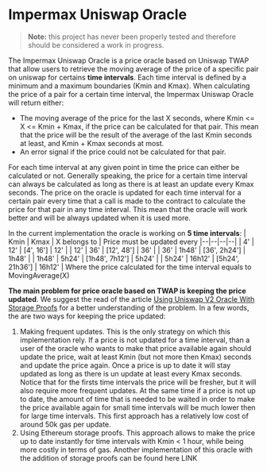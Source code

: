 # Impermax Uniswap Oracle
> **Note:** this project has never been properly tested and therefore should be considered a work in progress.

The Impermax Uniswap Oracle is a price oracle based on Uniswap TWAP that allow users to retrieve the moving average of the price of a specific pair on uniswap for certains **time intervals**. 
Each time interval is defined by a minimum and a maximum boundaries (Kmin and Kmax). When calculating the price of a pair for a certain time interval, the Impermax Uniswap Oracle will return either:

 - The moving average of the price for the last X seconds, where Kmin <= X <= Kmin + Kmax, if the price can be calculated for that pair. This mean that the price will be the result of the average  of the last Kmin seconds at least, and Kmin + Kmax seconds at most.
 - An error signal if the price could not be calculated for that pair.

For each time interval at any given point in time the price can either be calculated or not. Generally speaking, the price for a certain time interval can always be calculated as long as there is at least an update every Kmax seconds.
The price on the oracle is updated for each time interval for a certain pair every time that a call is made to the contract to calculate the price for that pair in any time interval. This mean that the oracle will work better and will be always updated when it is used more.

In the current implementation the oracle is working on **5 time intervals**:
| Kmin | Kmax | X belongs to | Price must be updated every
|--|--|--|--|
| 4' | 12' | [4', 16'] | 12' |
| 12' | 36' | [12', 48'] | 36' |
| 36' | 1h48' | [36', 2h24'] | 1h48' |
| 1h48' | 5h24' | [1h48', 7h12'] | 5h24' |
| 5h24' | 16h12' | [5h24', 21h36'] | 16h12' |
Where the price calculated for the time interval equals to MovingAverage(X)

**The main problem for price oracle based on TWAP is keeping the price updated**. We suggest the read of the article [Using Uniswap V2 Oracle With Storage Proofs](https://medium.com/@epheph/using-uniswap-v2-oracle-with-storage-proofs-3530e699e1d3) for a better understanding of the problem. In a few words, the are two ways for keeping the price updated:

 1. Making frequent updates. This is the only strategy on which this implementation rely. If a price is not updated for a time interval, than a user of the oracle who wants to make that price available again should update the price, wait at least Kmin (but not more then Kmax) seconds and update the price again. Once a price is up to date it will stay updated as long as there is un update at least every Kmax seconds. Notice that for the firsts time intervals the price will be fresher, but it will also require more frequent updates. At the same time if a price is not up to date, the amount of time that is needed to be waited in order to make the price available again for small time intervals will be much lower then for large time intervals. This first approach has a relatively low cost of around 50k gas per update.
 2. Using Ethereum storage proofs. This approach allows to make the price up to date instantly for time intervals with Kmin < 1 hour, while being more costly in terms of gas. Another implementation of this oracle with the addition of storage proofs can be found here LINK
